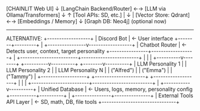 [CHAINLIT Web UI]
        ↓
[LangChain Backend/Router] ←→ [LLM via Ollama/Transformers]
        ↓                        ↑
[Tool APIs: SD, etc.]           |
        ↓                       |
[Vector Store: Qdrant] ←→ [Embeddings / Memory]
        ↓
[Graph DB: Neo4j] (optional now)



-------
ALTERNATIVE:
                              +------------------+
                              |   Discord Bot    | ← User interface
                              +--------+---------+
                                       |
                     +----------------v------------------+
                     |         Chatbot Router            | ← Detects user, context, target personality
                     +----------------+------------------+
                                      |
             +------------------------+------------------------+
             |                         |                        |
  +----------v--------+     +----------v----------+   +--------v----------+
  | LLM Personality 1 |     | LLM Personality 2   |   | LLM Personality N |
  |   ("Alfred")      |     |   ("Emma")          |   |   ("Tammy")       |
  +-------------------+     +---------------------+   +-------------------+
             |                        |                         |
             +------------------------+-------------------------+
                                      |
                          +-----------v----------+
                          |   Unified Database   | ← Users, logs, memory, personality config
                          +-----------+----------+
                                      |
                      +---------------+---------------+
                      | External Tools API Layer      | ← SD, math, DB, file tools
                      +-------------------------------+
